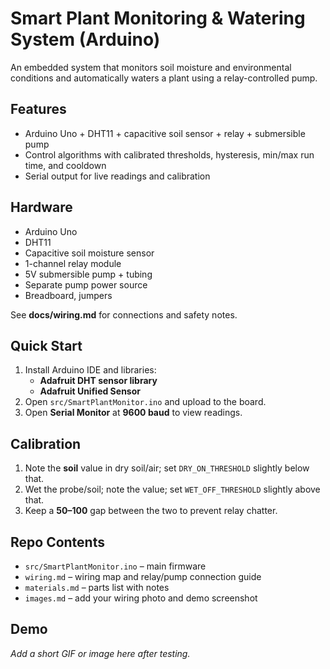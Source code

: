 # Smart Plant Monitoring & Watering System (Arduino)

An embedded system that monitors soil moisture and environmental conditions and automatically waters a plant using a relay-controlled pump.

## Features
- Arduino Uno + DHT11 + capacitive soil sensor + relay + submersible pump
- Control algorithms with calibrated thresholds, hysteresis, min/max run time, and cooldown
- Serial output for live readings and calibration

## Hardware
- Arduino Uno 
- DHT11 
- Capacitive soil moisture sensor 
- 1-channel relay module 
- 5V submersible pump + tubing
- Separate pump power source 
- Breadboard, jumpers

See **docs/wiring.md** for connections and safety notes.

## Quick Start
1. Install Arduino IDE and libraries:
   - **Adafruit DHT sensor library**
   - **Adafruit Unified Sensor**
2. Open `src/SmartPlantMonitor.ino` and upload to the board.
3. Open **Serial Monitor** at **9600 baud** to view readings.

## Calibration
1. Note the **soil** value in dry soil/air; set `DRY_ON_THRESHOLD` slightly below that.
2. Wet the probe/soil; note the value; set `WET_OFF_THRESHOLD` slightly above that.
3. Keep a **50–100** gap between the two to prevent relay chatter.

## Repo Contents
- `src/SmartPlantMonitor.ino` – main firmware
- `wiring.md` – wiring map and relay/pump connection guide
- `materials.md` – parts list with notes
- `images.md` – add your wiring photo and demo screenshot

## Demo
_Add a short GIF or image here after testing._
